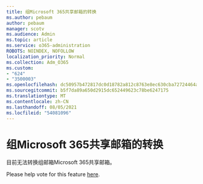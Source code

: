 ```yaml
---
title: 组Microsoft 365共享邮箱的转换
ms.author: pebaum
author: pebaum
manager: scotv
ms.audience: Admin
ms.topic: article
ms.service: o365-administration
ROBOTS: NOINDEX, NOFOLLOW
localization_priority: Normal
ms.collection: Adm_O365
ms.custom:
- "624"
- "3500003"
ms.openlocfilehash: dc50957b472817dc0d18782a812c8763e8ec630cba72724464a920596abaf950
ms.sourcegitcommit: b5f7da89a650d2915dc652449623c78be6247175
ms.translationtype: MT
ms.contentlocale: zh-CN
ms.lasthandoff: 08/05/2021
ms.locfileid: "54081096"
---
```

# <a name="conversion-of-microsoft-365-group-and-shared-mailboxes"></a>组Microsoft 365共享邮箱的转换

目前无法转换组邮箱Microsoft 365共享邮箱。

Please help vote for this feature [here](https://aka.ms/M365GroupToShared).

